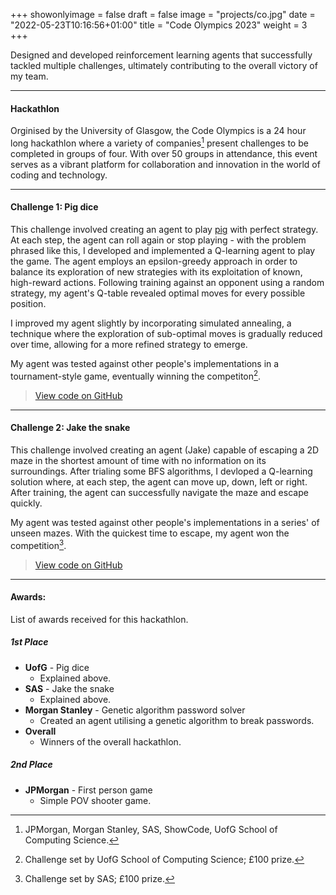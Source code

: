 +++
showonlyimage = false
draft = false
image = "projects/co.jpg"
date = "2022-05-23T10:16:56+01:00"
title = "Code Olympics 2023"
weight = 3
+++

Designed and developed reinforcement learning agents that successfully tackled multiple challenges, ultimately contributing to the overall victory of my team.
<!--more-->
--- 

#### Hackathlon 
Orginised by the University of Glasgow, the Code Olympics is a 24 hour long hackathlon where a variety of companies[^1] present challenges to be completed in groups of four. With over 50 groups in attendance, this event serves as a vibrant platform for collaboration and innovation in the world of coding and technology. 

---

#### Challenge 1: Pig dice 
This challenge involved creating an agent to play [pig](https://en.wikipedia.org/wiki/Pig_(dice_game)) with perfect strategy. At each step, the agent can roll again or stop playing - with the problem phrased like this, I developed and implemented a Q-learning agent to play the game. The agent employs an epsilon-greedy approach in order to balance its exploration of new strategies with its exploitation of known, high-reward actions. Following training against an opponent using a random strategy, my agent's Q-table revealed optimal moves for every possible position.

I improved my agent slightly by incorporating simulated annealing, a technique where the exploration of sub-optimal moves is gradually reduced over time, allowing for a more refined strategy to emerge.

My agent was tested against other people's implementations in a tournament-style game, eventually winning the competiton[^2].

> [View code on GitHub](https://github.com/jovanneste/pigDiceQLearningAgent)

---

#### Challenge 2: Jake the snake 
This challenge involved creating an agent (Jake) capable of escaping a 2D maze in the shortest amount of time with no information on its surroundings. After trialing some BFS algorithms, I devloped a Q-learning solution where, at each step, the agent can move up, down, left or right. After training, the agent can successfully navigate the maze and escape quickly. 

My agent was tested against other people's implementations in a series' of unseen mazes. With the quickest time to escape, my agent won the competition[^3].


> [View code on GitHub](https://github.com/jovanneste/escapeMazeAgents)

---

#### Awards: 
List of awards received for this hackathlon. 


##### 1st Place

- **UofG** - Pig dice
   - Explained above.
- **SAS** - Jake the snake
   - Explained above.
- **Morgan Stanley** - Genetic algorithm password solver
   - Created an agent utilising a genetic algorithm to break passwords.
- **Overall** 
   - Winners of the overall hackathlon.

##### 2nd Place

- **JPMorgan** - First person game
   - Simple POV shooter game. 


[^1]: JPMorgan, Morgan Stanley, SAS, ShowCode, UofG School of Computing Science.
[^2]: Challenge set by UofG School of Computing Science; £100 prize.
[^3]: Challenge set by SAS; £100 prize.